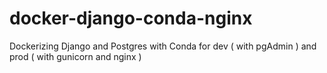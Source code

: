 # docker-django-conda-nginx
Dockerizing Django and Postgres with Conda for dev ( with pgAdmin ) and prod ( with gunicorn and nginx )
